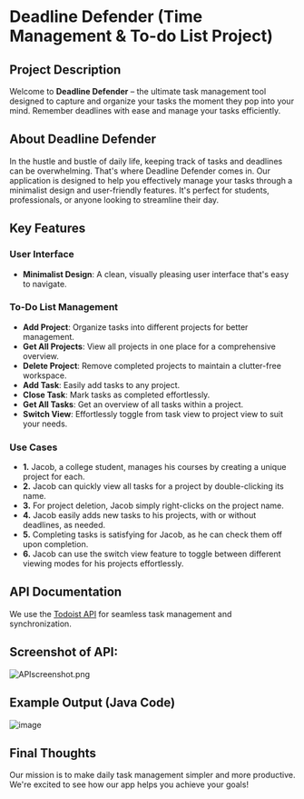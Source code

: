 # Deadline Defender (Time Management & To-do List Project)

## Project Description
Welcome to **Deadline Defender** – the ultimate task management tool designed to capture and organize your tasks the moment they pop into your mind. Remember deadlines with ease and manage your tasks efficiently.

## About Deadline Defender

In the hustle and bustle of daily life, keeping track of tasks and deadlines can be overwhelming. That's where Deadline Defender comes in. Our application is designed to help you effectively manage your tasks through a minimalist design and user-friendly features. It's perfect for students, professionals, or anyone looking to streamline their day.

## Key Features

### User Interface 
- **Minimalist Design**: A clean, visually pleasing user interface that's easy to navigate.

### To-Do List Management
  - **Add Project**: Organize tasks into different projects for better management.
  - **Get All Projects**: View all projects in one place for a comprehensive overview.
  - **Delete Project**: Remove completed projects to maintain a clutter-free workspace.
  - **Add Task**: Easily add tasks to any project.
  - **Close Task**: Mark tasks as completed effortlessly.
  - **Get All Tasks**: Get an overview of all tasks within a project.
  - **Switch View**: Effortlessly toggle from task view to project view to suit your needs.

### Use Cases
- **1.** Jacob, a college student, manages his courses by creating a unique project for each.
- **2.** Jacob can quickly view all tasks for a project by double-clicking its name.
- **3.** For project deletion, Jacob simply right-clicks on the project name.
- **4.** Jacob easily adds new tasks to his projects, with or without deadlines, as needed.
- **5.** Completing tasks is satisfying for Jacob, as he can check them off upon completion.
- **6.** Jacob can use the switch view feature to toggle between different viewing modes for his projects effortlessly.


## API Documentation
We use the [Todoist API](https://developer.todoist.com/rest/v2/#overview) for seamless task management and synchronization.

## Screenshot of API:
![APIscreenshot.png](APIscreenshot.png)


## Example Output (Java Code)
![image](https://github.com/ximing21/207-Group/assets/66059161/c2f7dd8b-3f7d-4eb4-8929-dd0edf754fb6)

## Final Thoughts
Our mission is to make daily task management simpler and more productive. We're excited to see how our app helps you achieve your goals!
